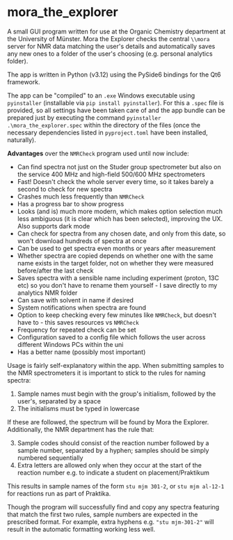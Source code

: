 # mora_the_explorer

A small GUI program written for use at the Organic Chemistry department at the University of Münster.
Mora the Explorer checks the central `\\mora` server for NMR data matching the user's details and automatically saves any new ones to a folder of the user's choosing (e.g. personal analytics folder).

The app is written in Python (v3.12) using the PySide6 bindings for the Qt6 framework.

The app can be "compiled" to an `.exe` Windows executable using `pyinstaller` (installable via `pip install pyinstaller`). For this a `.spec` file is provided, so all settings have been taken care of and the app bundle can be prepared just by executing the command `pyinstaller .\mora_the_explorer.spec` within the directory of the files (once the necessary dependencies listed in `pyproject.toml` have been installed, naturally).

**Advantages** over the `NMRCheck` program used until now include:
* Can find spectra not just on the Studer group spectrometer but also on the service 400 MHz and high-field 500/600 MHz spectrometers
* Fast! Doesn't check the whole server every time, so it takes barely a second to check for new spectra
* Crashes much less frequently than `NMRCheck`
* Has a progress bar to show progress
* Looks (and is) much more modern, which makes option selection much less ambiguous (it is clear which has been selected), improving the UX. Also supports dark mode
* Can check for spectra from any chosen date, and only from this date, so won't download hundreds of spectra at once
* Can be used to get spectra even months or years after measurement
* Whether spectra are copied depends on whether one with the same name exists in the target folder, not on whether they were measured before/after the last check
* Saves spectra with a sensible name including experiment (proton, 13C etc) so you don't have to rename them yourself - I save directly to my analytics NMR folder
* Can save with solvent in name if desired
* System notifications when spectra are found
* Option to keep checking every few minutes like `NMRCheck`, but doesn't have to - this saves resources vs `NMRCheck`
* Frequency for repeated check can be set
* Configuration saved to a config file which follows the user across different Windows PCs within the uni
* Has a better name (possibly most important)

Usage is fairly self-explanatory within the app. When submitting samples to the NMR spectrometers it is important to stick to the rules for naming spectra:

1. Sample names must begin with the group's initialism, followed by the user's, separated by a space
2. The initialisms must be typed in lowercase

If these are followed, the spectrum will be found by Mora the Explorer. Additionally, the NMR department has the rule that:

3. Sample codes should consist of the reaction number followed by a sample number, separated by a hyphen; samples should be simply numbered sequentially
4. Extra letters are allowed only when they occur at the start of the reaction number e.g. to indicate a student on placement/Praktikum

This results in sample names of the form `stu mjm 301-2`, or `stu mjm al-12-1` for reactions run as part of Praktika.

Though the program will successfully find and copy any spectra featuring that match the first two rules, sample numbers are expected in the prescribed format. For example, extra hyphens e.g. `"stu mjm-301-2"` will result in the automatic formatting working less well.

